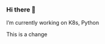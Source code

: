 ### Hi there 👋

<!--
**karthi89ck/karthi89ck** is a ✨ _special_ ✨ repository because its `README.md` (this file) appears on your GitHub profile.

Here are some ideas to get you started:

- 🔭 I’m currently working on K8s, Python
-->
I’m currently working on K8s, Python

This is a change 